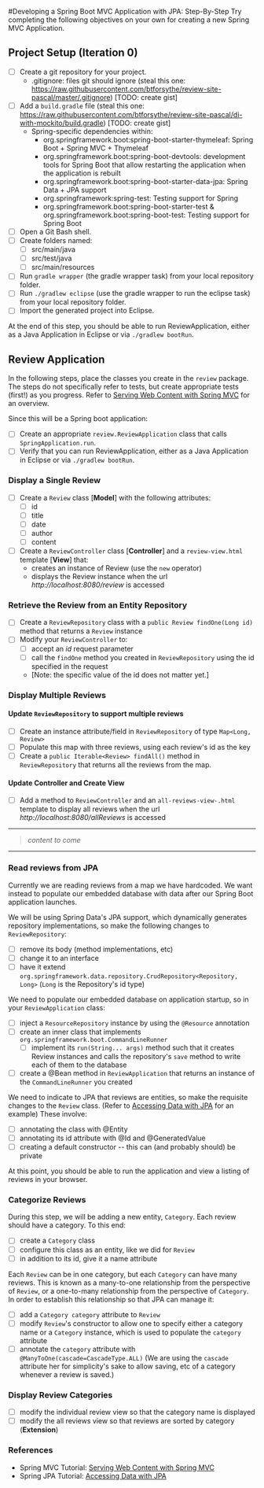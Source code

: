 #Developing a Spring Boot MVC Application with JPA: Step-By-Step
Try completing the following objectives on your own for creating a new Spring MVC Application.

## Project Setup (Iteration 0)
- [ ] Create a git repository for your project.
    - .gitignore: files git should ignore (steal this one: https://raw.githubusercontent.com/btforsythe/review-site-pascal/master/.gitignore) [TODO: create gist]
- [ ] Add a ```build.gradle``` file (steal this one: https://raw.githubusercontent.com/btforsythe/review-site-pascal/di-with-mockito/build.gradle) [TODO: create gist]
    - Spring-specific dependencies within:
        - org.springframework.boot:spring-boot-starter-thymeleaf: Spring Boot + Spring MVC + Thymeleaf
        - org.springframework.boot:spring-boot-devtools: development tools for Spring Boot that allow restarting the application when the application is rebuilt
        - org.springframework.boot:spring-boot-starter-data-jpa: Spring Data + JPA support
        - org.springframework:spring-test: Testing support for Spring
        - org.springframework.boot:spring-boot-starter-test & org.springframework.boot:spring-boot-test: Testing support for Spring Boot
- [ ] Open a Git Bash shell.
- [ ] Create folders named:
    - [ ] src/main/java
    - [ ] src/test/java
    - [ ] src/main/resources
- [ ] Run ```gradle wrapper``` (the gradle wrapper task) from your local repository folder.
- [ ] Run ```./gradlew eclipse``` (use the gradle wrapper to run the eclipse task) from your local repository folder.
- [ ] Import the generated project into Eclipse.

At the end of this step, you should be able to run ReviewApplication, either as a Java Application in Eclipse or via ```./gradlew bootRun```.

## Review Application
In the following steps, place the classes you create in the ```review``` package. The steps do not specifically refer to tests, but create appropriate tests (first!) as you progress. Refer to [Serving Web Content with Spring MVC](https://spring.io/guides/gs/serving-web-content) for an overview.

Since this will be a Spring boot application:
- [ ] Create an appropriate ```review.ReviewApplication``` class that calls ```SpringApplication.run```.
- [ ] Verify that you can run ReviewApplication, either as a Java Application in Eclipse or via ```./gradlew bootRun```.

###  Display a Single Review
- [ ] Create a ```Review``` class [**Model**] with the following attributes:
    - [ ] id
    - [ ] title
    - [ ] date
    - [ ] author
    - [ ] content
- [ ] Create a ```ReviewController``` class [**Controller**] and a ```review-view.html``` template [**View**] that:
    - creates an instance of Review (use the ```new``` operator)
    - displays the Review instance when the url *http://localhost:8080/review* is accessed    

### Retrieve the Review from an Entity Repository
- [ ] Create a ```ReviewRepository``` class with a ```public Review findOne(Long id)``` method that returns a ```Review``` instance
- [ ] Modify your ```ReviewController``` to:
    - [ ] accept an *id* request parameter
    - [ ] call the ```findOne``` method you created in ```ReviewRepository``` using the id specified in the request
    - [Note: the specific value of the id does not matter yet.]
    
### Display Multiple Reviews
#### Update ```ReviewRepository``` to support multiple reviews
- [ ] Create an instance attribute/field in ```ReviewRepository``` of type ```Map<Long, Review>```
- [ ] Populate this map with three reviews, using each review's id as the key
- [ ] Create a ```public Iterable<Review> findAll()``` method in ```ReviewRepository``` that returns all the reviews from the map.

#### Update Controller and Create View
- [ ] Add a method to ```ReviewController``` and an ```all-reviews-view-.html``` template to display all reviews when the url *http://localhost:8080/allReviews* is accessed 

----------------------
> *content to come*
----------------------

### Read reviews from JPA
Currently we are reading reviews from a map we have hardcoded. We want instead to populate our embedded database with data after our Spring Boot application launches.

We will be using Spring Data's JPA support, which dynamically generates repository implementations, so make the following changes to ```ReviewRepository```:
- [ ] remove its body (method implementations, etc)
- [ ] change it to an interface
- [ ] have it extend ```org.springframework.data.repository.CrudRepository<Repository, Long>``` (```Long``` is the Repository's id type)

We need to populate our embedded database on application startup, so in your ```ReviewApplication``` class:
- [ ] inject a ```ResourceRepository``` instance by using the ```@Resource``` annotation
- [ ] create an inner class that implements ```org.springframework.boot.CommandLineRunner```
    - [ ] implement its ```run(String... args)``` method such that it creates Review instances and calls the repository's ```save``` method to write each of them to the database
- [ ] create a @Bean method in ```ReviewApplication``` that returns an instance of the ```CommandLineRunner``` you created
    
We need to indicate to JPA that reviews are entities, so make the requisite changes to the ```Review``` class. (Refer to [Accessing Data with JPA](https://spring.io/guides/gs/accessing-data-jpa) for an example) These involve:
- [ ] annotating the class with @Entity
- [ ] annotating its id attribute with @Id and @GeneratedValue
- [ ] creating a default constructor -- this can (and probably should) be private

At this point, you should be able to run the application and view a listing of reviews in your browser.

### Categorize Reviews
During this step, we will be adding a new entity, ```Category```. Each review should have a category. To this end:
- [ ] create a ```Category``` class
- [ ] configure this class as an entity, like we did for ```Review```
- [ ] in addition to its id, give it a name attribute

Each ```Review``` can be in one category, but each ```Category``` can have many reviews. This is known as a many-to-one relationship from the perspective of ```Review```, or a one-to-many relationship from the perspective of ```Category```. In order to establish this relationship so that JPA can manage it:
- [ ] add a ```Category category``` attribute to ```Review```
- [ ] modify ```Review```'s constructor to allow one to specify either a category name or a ```Category``` instance, which is used to populate the ```category``` attribute
- [ ] annotate the ```category``` attribute with ```@ManyToOne(cascade=CascadeType.ALL)``` (We are using the ```cascade``` attribute her for simplicity's sake to allow saving, etc of a category whenever a review is saved.)

### Display Review Categories
- [ ] modify the individual review view so that the category name is displayed
- [ ] modify the all reviews view so that reviews are sorted by category (**Extension**)

### References
- Spring MVC Tutorial: [Serving Web Content with Spring MVC](https://spring.io/guides/gs/serving-web-content)
- Spring JPA Tutorial: [Accessing Data with JPA](https://spring.io/guides/gs/accessing-data-jpa)
